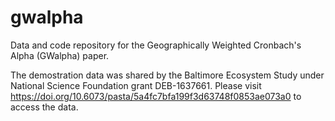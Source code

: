 # gwalpha
Data and code repository for the Geographically Weighted Cronbach's Alpha (GWalpha) paper.

The demostration data was shared by the Baltimore Ecosystem Study under National Science Foundation grant DEB-1637661. Please visit https://doi.org/10.6073/pasta/5a4fc7bfa199f3d63748f0853ae073a0 to access the data.
